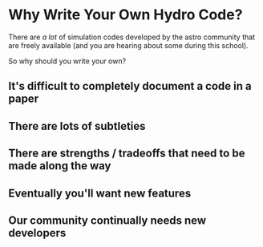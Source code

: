 # Why Write Your Own Hydro Code?

There are *a lot* of simulation codes developed by the astro community
that are freely available (and you are hearing about some during this
school).

So why should you write your own?

## It's difficult to completely document a code in a paper

## There are lots of subtleties

## There are strengths / tradeoffs that need to be made along the way

## Eventually you'll want new features

## Our community continually needs new developers


